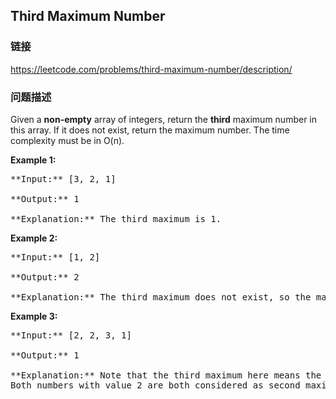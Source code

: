 ## Third Maximum Number  
### 链接  
https://leetcode.com/problems/third-maximum-number/description/  
### 问题描述
Given a **non-empty** array of integers, return the **third** maximum number in this array. If it does not exist, return the maximum number. The time complexity must be in O(n).

**Example 1:**<br />
<pre>
**Input:** [3, 2, 1]

**Output:** 1

**Explanation:** The third maximum is 1.
</pre>


**Example 2:**<br />
<pre>
**Input:** [1, 2]

**Output:** 2

**Explanation:** The third maximum does not exist, so the maximum (2) is returned instead.
</pre>


**Example 3:**<br />
<pre>
**Input:** [2, 2, 3, 1]

**Output:** 1

**Explanation:** Note that the third maximum here means the third maximum distinct number.
Both numbers with value 2 are both considered as second maximum.
</pre>


